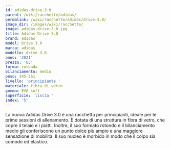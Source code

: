```yaml
---
id: adidas-drive-3.0
parent: /wiki/racchette/adidas/
permalink: /wiki/racchette/adidas/drive-3.0/
image_dir: /images/wiki/racchette/
image: adidas-drive-3.0.jpg
title: Adidas Drive 3.0
brand: adidas
model: Drive 3.0
marca: adidas
modello: drive 3.0
anno: '2021'
prezzo: '65'
forma: rotonda
bilanciamento: medio
peso: 345-361
livello: 'principiante '
materiale: fibra di vetro
gomma: EVA soft
superficie: 'liscia '
index: '5'
---
```

La nuova Adidas Drive 3.0 è una racchetta per principianti, ideale per le prime sessioni di allenamento. È dotata di una struttura in fibra di vetro, che copre il telaio e i piatti. Inoltre, il suo formato rotondo e il bilanciamento medio gli conferiscono un punto dolce più ampio e una maggiore sensazione di mobilità. Il suo nucleo è morbido in modo che il colpo sia comodo ed elastico.